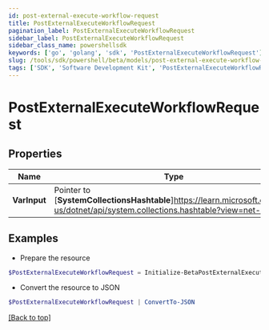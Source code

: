 ```yaml
---
id: post-external-execute-workflow-request
title: PostExternalExecuteWorkflowRequest
pagination_label: PostExternalExecuteWorkflowRequest
sidebar_label: PostExternalExecuteWorkflowRequest
sidebar_class_name: powershellsdk
keywords: ['go', 'golang', 'sdk', 'PostExternalExecuteWorkflowRequest'] 
slug: /tools/sdk/powershell/beta/models/post-external-execute-workflow-request
tags: ['SDK', 'Software Development Kit', 'PostExternalExecuteWorkflowRequest']
---
```



# PostExternalExecuteWorkflowRequest

## Properties

Name | Type | Description | Notes
------------ | ------------- | ------------- | -------------
**VarInput** |  Pointer to [**SystemCollectionsHashtable**]https://learn.microsoft.com/en-us/dotnet/api/system.collections.hashtable?view=net-8.0 | The input for the workflow | [optional] 

## Examples

- Prepare the resource
```powershell
$PostExternalExecuteWorkflowRequest = Initialize-BetaPostExternalExecuteWorkflowRequest  -VarInput {customAttribute1=value1, customAttribute2=value2}
```

- Convert the resource to JSON
```powershell
$PostExternalExecuteWorkflowRequest | ConvertTo-JSON
```


[[Back to top]](#) 

